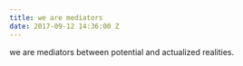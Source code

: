 ```yaml
---
title: we are mediators
date: 2017-09-12 14:36:00 Z
---
```


we are mediators between potential and actualized realities.